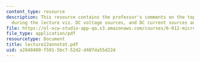 ```yaml
---
content_type: resource
description: This resource contains the professor's comments on the topics covered
  during the lecture viz. DC voltage sources, and DC current sources and sinks.
file: https://ol-ocw-studio-app-qa.s3.amazonaws.com/courses/6-012-microelectronic-devices-and-circuits-fall-2005/a2848480f5915bc752d2d407da55d22d_lecture22annotat.pdf
file_type: application/pdf
resourcetype: Document
title: lecture22annotat.pdf
uid: a2848480-f591-5bc7-52d2-d407da55d22d
---
```

